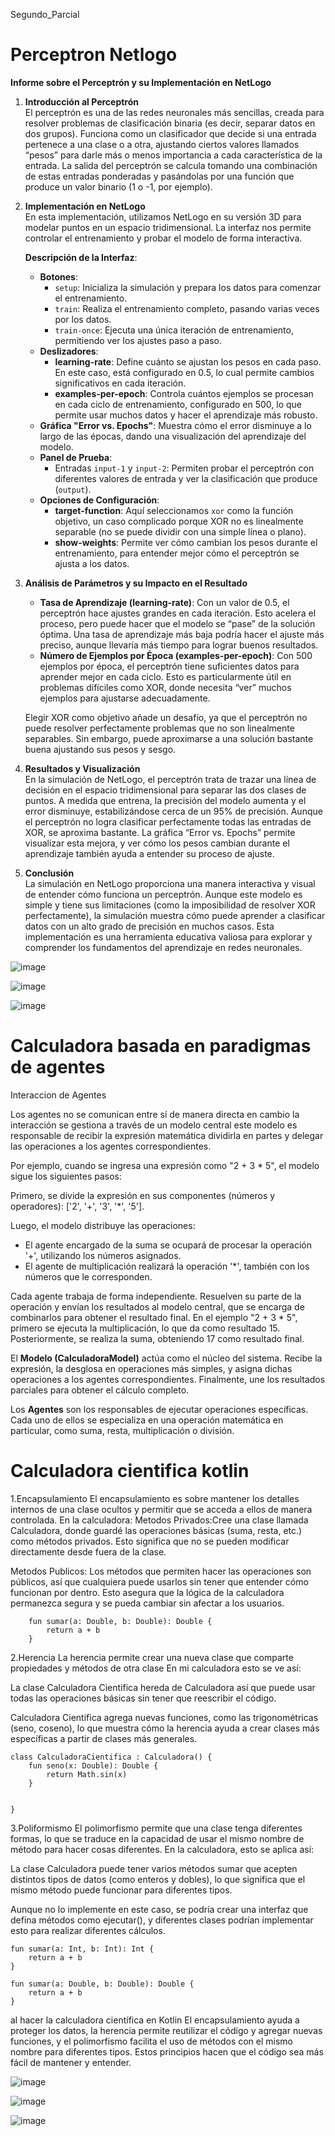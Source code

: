  Segundo_Parcial
# Perceptron Netlogo

**Informe sobre el Perceptrón y su Implementación en NetLogo**

1. **Introducción al Perceptrón**  
   El perceptrón es una de las redes neuronales más sencillas, creada para resolver problemas de clasificación binaria (es decir, separar datos en dos grupos). Funciona como un clasificador que decide si una entrada pertenece a una clase o a otra, ajustando ciertos valores llamados “pesos” para darle más o menos importancia a cada característica de la entrada. La salida del perceptrón se calcula tomando una combinación de estas entradas ponderadas y pasándolas por una función que produce un valor binario (1 o -1, por ejemplo).

2. **Implementación en NetLogo**  
   En esta implementación, utilizamos NetLogo en su versión 3D para modelar puntos en un espacio tridimensional. La interfaz nos permite controlar el entrenamiento y probar el modelo de forma interactiva.

   **Descripción de la Interfaz**:
   - **Botones**:
     - `setup`: Inicializa la simulación y prepara los datos para comenzar el entrenamiento.
     - `train`: Realiza el entrenamiento completo, pasando varias veces por los datos.
     - `train-once`: Ejecuta una única iteración de entrenamiento, permitiendo ver los ajustes paso a paso.
   - **Deslizadores**:
     - **learning-rate**: Define cuánto se ajustan los pesos en cada paso. En este caso, está configurado en 0.5, lo cual permite cambios significativos en cada iteración.
     - **examples-per-epoch**: Controla cuántos ejemplos se procesan en cada ciclo de entrenamiento, configurado en 500, lo que permite usar muchos datos y hacer el aprendizaje más robusto.
   - **Gráfica "Error vs. Epochs"**: Muestra cómo el error disminuye a lo largo de las épocas, dando una visualización del aprendizaje del modelo.
   - **Panel de Prueba**:
     - Entradas `input-1` y `input-2`: Permiten probar el perceptrón con diferentes valores de entrada y ver la clasificación que produce (`output`).
   - **Opciones de Configuración**:
     - **target-function**: Aquí seleccionamos `xor` como la función objetivo, un caso complicado porque XOR no es linealmente separable (no se puede dividir con una simple línea o plano).
     - **show-weights**: Permite ver cómo cambian los pesos durante el entrenamiento, para entender mejor cómo el perceptrón se ajusta a los datos.

3. **Análisis de Parámetros y su Impacto en el Resultado**  
   - **Tasa de Aprendizaje (learning-rate)**: Con un valor de 0.5, el perceptrón hace ajustes grandes en cada iteración. Esto acelera el proceso, pero puede hacer que el modelo se “pase” de la solución óptima. Una tasa de aprendizaje más baja podría hacer el ajuste más preciso, aunque llevaría más tiempo para lograr buenos resultados.
   - **Número de Ejemplos por Época (examples-per-epoch)**: Con 500 ejemplos por época, el perceptrón tiene suficientes datos para aprender mejor en cada ciclo. Esto es particularmente útil en problemas difíciles como XOR, donde necesita “ver” muchos ejemplos para ajustarse adecuadamente.

   Elegir XOR como objetivo añade un desafío, ya que el perceptrón no puede resolver perfectamente problemas que no son linealmente separables. Sin embargo, puede aproximarse a una solución bastante buena ajustando sus pesos y sesgo.

4. **Resultados y Visualización**  
   En la simulación de NetLogo, el perceptrón trata de trazar una línea de decisión en el espacio tridimensional para separar las dos clases de puntos. A medida que entrena, la precisión del modelo aumenta y el error disminuye, estabilizándose cerca de un 95% de precisión. Aunque el perceptrón no logra clasificar perfectamente todas las entradas de XOR, se aproxima bastante. La gráfica “Error vs. Epochs” permite visualizar esta mejora, y ver cómo los pesos cambian durante el aprendizaje también ayuda a entender su proceso de ajuste.

5. **Conclusión**  
   La simulación en NetLogo proporciona una manera interactiva y visual de entender cómo funciona un perceptrón. Aunque este modelo es simple y tiene sus limitaciones (como la imposibilidad de resolver XOR perfectamente), la simulación muestra cómo puede aprender a clasificar datos con un alto grado de precisión en muchos casos. Esta implementación es una herramienta educativa valiosa para explorar y comprender los fundamentos del aprendizaje en redes neuronales.



![image](https://github.com/user-attachments/assets/9fe46253-fb17-42be-abdc-8aef369ac971)

![image](https://github.com/user-attachments/assets/f4f69d2d-460a-4fa2-a83c-e97d5a27f884)

![image](https://github.com/user-attachments/assets/8077d2bc-5e14-4db6-aed7-57476e0b3955)




# Calculadora basada en paradigmas de agentes
Interaccion de Agentes

Los agentes no se comunican entre sí de manera directa en cambio la interacción se gestiona a través de un modelo central este modelo es responsable de recibir la expresión matemática dividirla en partes y delegar las operaciones a los agentes correspondientes.

Por ejemplo, cuando se ingresa una expresión como "2 + 3 * 5", el modelo sigue los siguientes pasos:

Primero, se divide la expresión en sus componentes (números y operadores): ['2', '+', '3', '*', '5'].

Luego, el modelo distribuye las operaciones:
- El agente encargado de la suma se ocupará de procesar la operación '+', utilizando los números asignados.
- El agente de multiplicación realizará la operación '*', también con los números que le corresponden.

Cada agente trabaja de forma independiente. Resuelven su parte de la operación y envían los resultados al modelo central, que se encarga de combinarlos para obtener el resultado final. En el ejemplo "2 + 3 * 5", primero se ejecuta la multiplicación, lo que da como resultado 15. Posteriormente, se realiza la suma, obteniendo 17 como resultado final.

El **Modelo (CalculadoraModel)** actúa como el núcleo del sistema. Recibe la expresión, la desglosa en operaciones más simples, y asigna dichas operaciones a los agentes correspondientes. Finalmente, une los resultados parciales para obtener el cálculo completo.

Los **Agentes** son los responsables de ejecutar operaciones específicas. Cada uno de ellos se especializa en una operación matemática en particular, como suma, resta, multiplicación o división.


# Calculadora cientifica kotlin
1.Encapsulamiento
El encapsulamiento es sobre mantener los detalles internos de una clase ocultos y permitir que se acceda a ellos de manera controlada. En la calculadora:
 Metodos Privados:Cree una clase llamada Calculadora, donde guardé las operaciones básicas (suma, resta, etc.) como métodos privados. Esto significa que no se pueden modificar directamente desde fuera de la clase.

Metodos Publicos: Los métodos que permiten hacer las operaciones son públicos, así que cualquiera puede usarlos sin tener que entender cómo funcionan por dentro.
Esto asegura que la lógica de la calculadora permanezca segura y se pueda cambiar sin afectar a los usuarios.

```open class Calculadora {
    fun sumar(a: Double, b: Double): Double {
        return a + b
    }

```
2.Herencia
La herencia permite crear una nueva clase que comparte propiedades y métodos de otra clase En mi calculadora esto se ve así:

La clase Calculadora Cientifica hereda de Calculadora así que puede usar todas las operaciones básicas sin tener que reescribir el código.

 Calculadora Cientifica agrega nuevas funciones, como las trigonométricas (seno, coseno), lo que muestra cómo la herencia ayuda a crear clases más específicas a partir de clases más generales.
 
```
class CalculadoraCientifica : Calculadora() {
    fun seno(x: Double): Double {
        return Math.sin(x)
    }

   
}
```
3.Poliformismo
El polimorfismo permite que una clase tenga diferentes formas, lo que se traduce en la capacidad de usar el mismo nombre de método para hacer cosas diferentes. En la calculadora, esto se aplica así:

 La clase Calculadora puede tener varios métodos sumar que acepten distintos tipos de datos (como enteros y dobles), lo que significa que el mismo método puede funcionar para diferentes tipos.

 Aunque no lo implemente en este caso, se podría crear una interfaz que defina métodos como ejecutar(), y diferentes clases podrían implementar esto para realizar diferentes cálculos.
```
fun sumar(a: Int, b: Int): Int {
    return a + b
}

fun sumar(a: Double, b: Double): Double {
    return a + b
}
```
 
al hacer la calculadora científica en Kotlin El encapsulamiento ayuda a proteger los datos, la herencia permite reutilizar el código y agregar nuevas funciones,
y el polimorfismo facilita el uso de métodos con el mismo nombre para diferentes tipos. Estos principios hacen que el código sea más fácil de mantener y entender.


![image](https://github.com/user-attachments/assets/2c6ec3e4-75e2-4190-89fd-9c7b5cff0dd0)

![image](https://github.com/user-attachments/assets/a34f8b3b-473e-4b8b-a60e-a3deb592bd3a)


![image](https://github.com/user-attachments/assets/0733727d-b34f-47cf-ba4a-0f890f3b126e)

